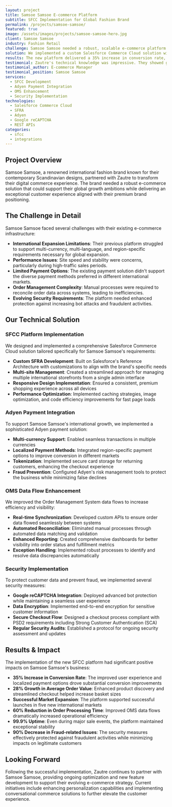 ```yaml
---
layout: project
title: Samsoe Samsoe E-commerce Platform
subtitle: SFCC Implementation for Global Fashion Brand
permalink: /projects/samsoe-samsoe/
featured: true
image: /assets/images/projects/samsoe-samsoe-hero.jpg
client: Samsoe Samsoe
industry: Fashion Retail
challenge: Samsoe Samsoe needed a robust, scalable e-commerce platform to support their international expansion while delivering a premium shopping experience that reflected their Scandinavian design aesthetic.
solution: We implemented a custom Salesforce Commerce Cloud solution with Adyen payment integration, enhanced OMS data flows, and Google reCAPTCHA for security, creating a seamless online shopping experience for their global customers.
results: The new platform delivered a 35% increase in conversion rate, 28% growth in average order value, and supported successful expansion into five new international markets.
testimonial: Zautre's technical knowledge was impressive. They showed great understanding of our business requirements and delivered a solution that exceeded our expectations.
testimonial_author: E-commerce Manager
testimonial_position: Samsoe Samsoe
services:
  - SFCC Development
  - Adyen Payment Integration
  - OMS Enhancement
  - Security Implementation
technologies:
  - Salesforce Commerce Cloud
  - SFRA
  - Adyen
  - Google reCAPTCHA
  - REST APIs
categories:
  - sfcc
  - integrations
---
```


## Project Overview

Samsoe Samsoe, a renowned international fashion brand known for their contemporary Scandinavian designs, partnered with Zautre to transform their digital commerce experience. The brand needed a robust e-commerce solution that could support their global growth ambitions while delivering an exceptional customer experience aligned with their premium brand positioning.

## The Challenge in Detail

Samsoe Samsoe faced several challenges with their existing e-commerce infrastructure:

- **International Expansion Limitations**: Their previous platform struggled to support multi-currency, multi-language, and region-specific requirements necessary for global expansion.
- **Performance Issues**: Site speed and stability were concerns, particularly during high-traffic sales periods.
- **Limited Payment Options**: The existing payment solution didn't support the diverse payment methods preferred in different international markets.
- **Order Management Complexity**: Manual processes were required to reconcile order data across systems, leading to inefficiencies.
- **Evolving Security Requirements**: The platform needed enhanced protection against increasing bot attacks and fraudulent activities.

## Our Technical Solution

### SFCC Platform Implementation

We designed and implemented a comprehensive Salesforce Commerce Cloud solution tailored specifically for Samsoe Samsoe's requirements:

- **Custom SFRA Development**: Built on Salesforce's Reference Architecture with customizations to align with the brand's specific needs
- **Multi-site Management**: Created a streamlined approach for managing multiple international storefronts from a single admin interface
- **Responsive Design Implementation**: Ensured a consistent, premium shopping experience across all devices
- **Performance Optimization**: Implemented caching strategies, image optimization, and code efficiency improvements for fast page loads

### Adyen Payment Integration

To support Samsoe Samsoe's international growth, we implemented a sophisticated Adyen payment solution:

- **Multi-currency Support**: Enabled seamless transactions in multiple currencies
- **Localized Payment Methods**: Integrated region-specific payment options to improve conversion in different markets
- **Tokenization**: Implemented secure card storage for returning customers, enhancing the checkout experience
- **Fraud Prevention**: Configured Adyen's risk management tools to protect the business while minimizing false declines

### OMS Data Flow Enhancement

We improved the Order Management System data flows to increase efficiency and visibility:

- **Real-time Synchronization**: Developed custom APIs to ensure order data flowed seamlessly between systems
- **Automated Reconciliation**: Eliminated manual processes through automated data matching and validation
- **Enhanced Reporting**: Created comprehensive dashboards for better visibility into order status and fulfillment metrics
- **Exception Handling**: Implemented robust processes to identify and resolve data discrepancies automatically

### Security Implementation

To protect customer data and prevent fraud, we implemented several security measures:

- **Google reCAPTCHA Integration**: Deployed advanced bot protection while maintaining a seamless user experience
- **Data Encryption**: Implemented end-to-end encryption for sensitive customer information
- **Secure Checkout Flow**: Designed a checkout process compliant with PSD2 requirements including Strong Customer Authentication (SCA)
- **Regular Security Audits**: Established a protocol for ongoing security assessment and updates

## Results & Impact

The implementation of the new SFCC platform had significant positive impacts on Samsoe Samsoe's business:

- **35% Increase in Conversion Rate**: The improved user experience and localized payment options drove substantial conversion improvements
- **28% Growth in Average Order Value**: Enhanced product discovery and streamlined checkout helped increase basket sizes
- **Successful Market Expansion**: The platform supported successful launches in five new international markets
- **60% Reduction in Order Processing Time**: Improved OMS data flows dramatically increased operational efficiency
- **99.9% Uptime**: Even during major sale events, the platform maintained exceptional stability
- **90% Decrease in Fraud-related Issues**: The security measures effectively protected against fraudulent activities while minimizing impacts on legitimate customers

## Looking Forward

Following the successful implementation, Zautre continues to partner with Samsoe Samsoe, providing ongoing optimization and new feature development to support their evolving e-commerce strategy. Current initiatives include enhancing personalization capabilities and implementing conversational commerce solutions to further elevate the customer experience.